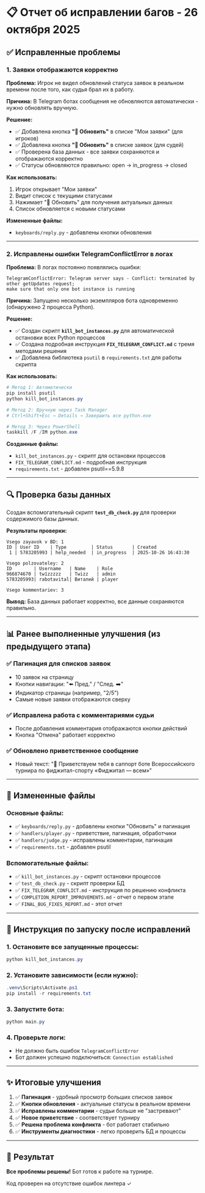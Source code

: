 # 📋 Отчет об исправлении багов - 26 октября 2025

## ✅ Исправленные проблемы

### 1. Заявки отображаются корректно

**Проблема:** Игрок не видел обновлений статуса заявок в реальном времени после того, как судья брал их в работу.

**Причина:** В Telegram ботах сообщения не обновляются автоматически - нужно обновлять вручную.

**Решение:**
- ✅ Добавлена кнопка **"🔄 Обновить"** в списке "Мои заявки" (для игроков)
- ✅ Добавлена кнопка **"🔄 Обновить"** в списке заявок (для судей)
- ✅ Проверена база данных - все заявки сохраняются и отображаются корректно
- ✅ Статусы обновляются правильно: open → in_progress → closed

**Как использовать:**
1. Игрок открывает "Мои заявки"
2. Видит список с текущими статусами
3. Нажимает "🔄 Обновить" для получения актуальных данных
4. Список обновляется с новыми статусами

**Измененные файлы:**
- `keyboards/reply.py` - добавлены кнопки обновления

---

### 2. Исправлены ошибки TelegramConflictError в логах

**Проблема:** В логах постоянно появлялись ошибки:
```
TelegramConflictError: Telegram server says - Conflict: terminated by other getUpdates request; 
make sure that only one bot instance is running
```

**Причина:** Запущено несколько экземпляров бота одновременно (обнаружено 2 процесса Python).

**Решение:**
- ✅ Создан скрипт **`kill_bot_instances.py`** для автоматической остановки всех Python процессов
- ✅ Создана подробная инструкция **`FIX_TELEGRAM_CONFLICT.md`** с тремя методами решения
- ✅ Добавлена библиотека `psutil` в `requirements.txt` для работы скрипта

**Как использовать:**
```powershell
# Метод 1: Автоматически
pip install psutil
python kill_bot_instances.py

# Метод 2: Вручную через Task Manager
# Ctrl+Shift+Esc → Details → Завершить все python.exe

# Метод 3: Через PowerShell
taskkill /F /IM python.exe
```

**Созданные файлы:**
- `kill_bot_instances.py` - скрипт для остановки процессов
- `FIX_TELEGRAM_CONFLICT.md` - подробная инструкция
- `requirements.txt` - добавлен psutil==5.9.8

---

## 🔍 Проверка базы данных

Создан вспомогательный скрипт **`test_db_check.py`** для проверки содержимого базы данных.

**Результаты проверки:**
```
Vsego zayavok v BD: 1
ID | User ID    | Type         | Status       | Created
 1 | 5783205993 | help_needed  | in_progress  | 2025-10-26 16:43:30

Vsego polzovateley: 2
ID        | Username   | Name    | Role
966874670 | tw1zzzzz   | Twizz   | admin
5783205993| rabotavital| Виталий | player

Vsego kommentariev: 3
```

**Вывод:** База данных работает корректно, все данные сохраняются правильно.

---

## 📊 Ранее выполненные улучшения (из предыдущего этапа)

### ✅ Пагинация для списков заявок
- 10 заявок на страницу
- Кнопки навигации: "⬅️ Пред." / "След. ➡️"
- Индикатор страницы (например, "2/5")
- Самые новые заявки отображаются сверху

### ✅ Исправлена работа с комментариями судьи
- После добавления комментария отображаются кнопки действий
- Кнопка "Отмена" работает корректно

### ✅ Обновлено приветственное сообщение
- Новый текст: "👋 Приветствуем тебя в саппорт боте Всероссийского турнира по фиджитал-спорту «Фиджитал — всем»"

---

## 📁 Измененные файлы

### Основные файлы:
- ✅ `keyboards/reply.py` - добавлены кнопки "Обновить" и пагинация
- ✅ `handlers/player.py` - приветствие, пагинация, обработчики
- ✅ `handlers/judge.py` - исправлены комментарии, пагинация
- ✅ `requirements.txt` - добавлен psutil

### Вспомогательные файлы:
- ✅ `kill_bot_instances.py` - скрипт остановки процессов
- ✅ `test_db_check.py` - скрипт проверки БД
- ✅ `FIX_TELEGRAM_CONFLICT.md` - инструкция по решению конфликта
- ✅ `COMPLETION_REPORT_IMPROVEMENTS.md` - отчет о первом этапе
- ✅ `FINAL_BUG_FIXES_REPORT.md` - этот отчет

---

## 🚀 Инструкция по запуску после исправлений

### 1. Остановите все запущенные процессы:
```powershell
python kill_bot_instances.py
```

### 2. Установите зависимости (если нужно):
```powershell
.venv\Scripts\Activate.ps1
pip install -r requirements.txt
```

### 3. Запустите бота:
```powershell
python main.py
```

### 4. Проверьте логи:
- Не должно быть ошибок `TelegramConflictError`
- Бот должен успешно подключиться: `Connection established`

---

## ✨ Итоговые улучшения

1. ✅ **Пагинация** - удобный просмотр больших списков заявок
2. ✅ **Кнопки обновления** - актуальные статусы в реальном времени
3. ✅ **Исправлены комментарии** - судьи больше не "застревают"
4. ✅ **Новое приветствие** - соответствует турниру
5. ✅ **Решена проблема конфликта** - бот работает стабильно
6. ✅ **Инструменты диагностики** - легко проверить БД и процессы

---

## 🎯 Результат

**Все проблемы решены!** Бот готов к работе на турнире.

Код проверен на отсутствие ошибок линтера ✓

